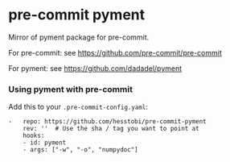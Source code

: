 # pre-commit pyment

Mirror of pyment package for pre-commit.

For pre-commit: see https://github.com/pre-commit/pre-commit

For pyment: see https://github.com/dadadel/pyment


### Using pyment with pre-commit

Add this to your `.pre-commit-config.yaml`:

    -   repo: https://github.com/hesstobi/pre-commit-pyment
        rev: ''  # Use the sha / tag you want to point at
        hooks:
        - id: pyment
        - args: ["-w", "-o", "numpydoc"]
